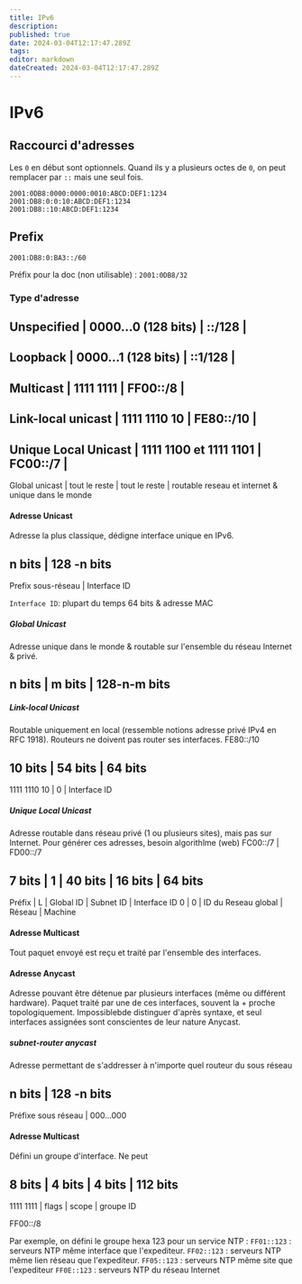 ```yaml
---
title: IPv6
description: 
published: true
date: 2024-03-04T12:17:47.289Z
tags: 
editor: markdown
dateCreated: 2024-03-04T12:17:47.289Z
---
```


# IPv6

## Raccourci d'adresses
Les `0` en début sont optionnels.
Quand ils y a plusieurs octes de `0`, on peut remplacer par `::` mais une seul fois.

```
2001:0DB8:0000:0000:0010:ABCD:DEF1:1234
2001:DB8:0:0:10:ABCD:DEF1:1234
2001:DB8::10:ABCD:DEF1:1234
```

## Prefix
```
2001:DB8:0:BA3::/60
```

Préfix pour la doc (non utilisable) : `2001:0DB8/32`

### Type d'adresse
Unspecified | 0000...0 (128 bits) | ::/128 |
---
Loopback | 0000...1 (128 bits) | ::1/128 |
---
Multicast | 1111 1111 | FF00::/8 |
---
Link-local unicast | 1111 1110 10 | FE80::/10 |
---
Unique Local Unicast | 1111 1100 et 1111 1101 | FC00::/7 |
---
Global unicast | tout le reste | tout le reste | routable reseau et internet & unique dans le monde

#### Adresse Unicast
Adresse la plus classique, dédigne interface unique en IPv6.

n bits | 128 -n bits
---
Prefix sous-réseau | Interface ID

`Interface ID`: plupart du temps 64 bits & adresse MAC

##### Global Unicast
Adresse unique dans le monde & routable sur l'ensemble du réseau Internet & privé.

n bits | m bits | 128-n-m bits
---


##### Link-local Unicast
Routable uniquement en local (ressemble notions adresse privé IPv4 en RFC 1918).
Routeurs ne doivent pas router ses interfaces.
FE80::/10

10 bits | 54 bits | 64 bits
---
1111 1110 10 | 0 | Interface ID

##### Unique Local Unicast
Adresse routable dans réseau privé (1 ou plusieurs sites), mais pas sur Internet.
Pour générer ces adresses, besoin algorithlme (web)
FC00::/7 | FD00::/7

7 bits | 1 | 40 bits | 16 bits | 64 bits
---
Préfix | L | Global ID | Subnet ID | Interface ID
0 | 0 | ID du Reseau global | Réseau | Machine

#### Adresse Multicast
Tout paquet envoyé est reçu et traité par l'ensemble des interfaces.

#### Adresse Anycast
Adresse pouvant être détenue par plusieurs interfaces (même ou différent hardware). Paquet traité par une de ces interfaces, souvent la + proche topologiquement.
Impossiblebde distinguer d'après syntaxe, et seul interfaces assignées sont conscientes de leur nature Anycast.

##### subnet-router anycast
Adresse permettant de s'addresser à n'importe quel routeur du sous réseau

n bits | 128 -n bits
---
Préfixe sous réseau | 000...000

#### Adresse Multicast
Défini un groupe d'interface. Ne peut 

8 bits | 4 bits | 4 bits | 112 bits
---
1111 1111 | flags | scope | groupe ID

FF00::/8

Par exemple, on défini le groupe hexa 123 pour un service NTP :
`FF01::123` : serveurs NTP même interface que l'expediteur.
`FF02::123` : serveurs NTP même lien réseau que l'expediteur.
`FF05::123` : serveurs NTP même site que l'expediteur
`FF0E::123` : serveurs NTP du réseau Internet
